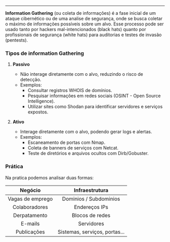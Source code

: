 
---
**Information Gathering** (ou coleta de informações) é a fase inicial de um ataque cibernético ou de uma analise de segurança, onde se busca coletar o máximo de informações possíveis sobre um alvo. Esse processo pode ser usado tanto por hackers mal-intencionados (black hats) quanto por profissionais de segurança (white hats) para auditorias e testes de invasão (pentests).

### Tipos de information Gathering 

1. **Passivo**
	- Não interage diretamente com o alvo, reduzindo o risco de detecção.
	- Exemplos: 
		- Consultar registros WHOIS de domínios.
		- Pesquisar informações em redes sociais (OSINT - Open Source Intelligence).
		- Utilizar sites como Shodan para identificar servidores e serviços expostos.

2. **Ativo**
	- Interage diretamente com o alvo, podendo gerar logs e alertas.
	- Exemplos:
		- Escaneamento de portas com Nmap.
		- Coleta de banners de serviços com Netcat.
		- Teste de diretórios e arquivos ocultos com Dirb/Gobuster.

### Prática

Na pratica podemos analisar duas formas:

|   **Negócio**    |      **Infraestrutura**       |
|:----------------:|:-----------------------------:|
| Vagas de emprego |    Dominios / Subdominios     |
|  Colaboradores   |         Endereços IPs         |
|   Derpatamento   |        Blocos de redes        |
|     E-mails      |          Servidores           |
|   Publicações    | Sistemas, serviços, portas... |
